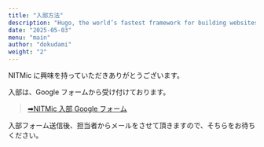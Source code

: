 ```yaml
---
title: "入部方法"
description: "Hugo, the world’s fastest framework for building websites"
date: "2025-05-03"
menu: "main"
author: "dokudami"
weight: "2"
---
```


NITMic に興味を持っていただきありがとうございます。

入部は、Google フォームから受け付けております。

> [➡NITMic 入部 Google フォーム](https://forms.gle/rTbMbkDtf9iy91vr5)

入部フォーム送信後、担当者からメールをさせて頂きますので、そちらをお待ちください。

